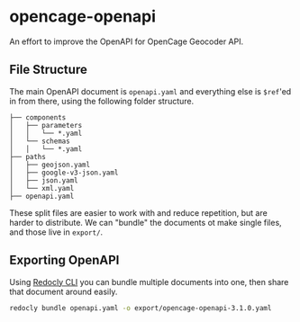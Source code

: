 # opencage-openapi
An effort to improve the OpenAPI for OpenCage Geocoder API.

## File Structure

The main OpenAPI document is `openapi.yaml` and everything else is `$ref`'ed in from there, using the following folder structure.

```
├── components
│   ├── parameters
│   │   └── *.yaml
│   └── schemas
│   │   └── *.yaml
├── paths
│   ├── geojson.yaml
│   ├── google-v3-json.yaml
│   ├── json.yaml
│   └── xml.yaml
├── openapi.yaml
```

These split files are easier to work with and reduce repetition, but are harder to distribute. We can "bundle" the documents ot make single files, and those live in `export/`.

## Exporting OpenAPI

Using [Redocly CLI](https://redocly.com/redocly-cli/) you can bundle multiple documents into one, then share that document around easily.

```bash
redocly bundle openapi.yaml -o export/opencage-openapi-3.1.0.yaml
```
